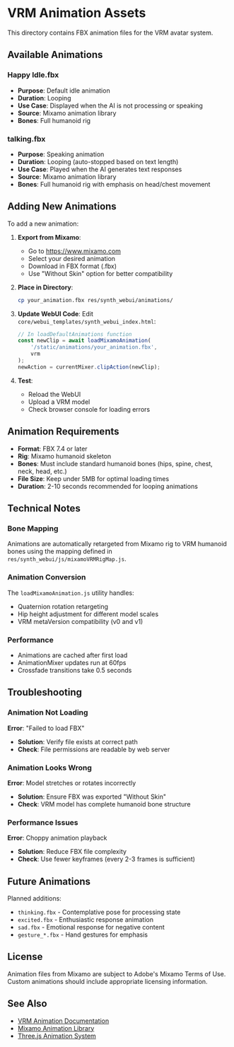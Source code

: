 # VRM Animation Assets

This directory contains FBX animation files for the VRM avatar system.

## Available Animations

### Happy Idle.fbx
- **Purpose**: Default idle animation
- **Duration**: Looping
- **Use Case**: Displayed when the AI is not processing or speaking
- **Source**: Mixamo animation library
- **Bones**: Full humanoid rig

### talking.fbx
- **Purpose**: Speaking animation
- **Duration**: Looping (auto-stopped based on text length)
- **Use Case**: Played when the AI generates text responses
- **Source**: Mixamo animation library
- **Bones**: Full humanoid rig with emphasis on head/chest movement

## Adding New Animations

To add a new animation:

1. **Export from Mixamo**:
   - Go to https://www.mixamo.com
   - Select your desired animation
   - Download in FBX format (.fbx)
   - Use "Without Skin" option for better compatibility

2. **Place in Directory**:
   ```bash
   cp your_animation.fbx res/synth_webui/animations/
   ```

3. **Update WebUI Code**:
   Edit `core/webui_templates/synth_webui_index.html`:
   ```javascript
   // In loadDefaultAnimations function
   const newClip = await loadMixamoAnimation(
       '/static/animations/your_animation.fbx', 
       vrm
   );
   newAction = currentMixer.clipAction(newClip);
   ```

4. **Test**:
   - Reload the WebUI
   - Upload a VRM model
   - Check browser console for loading errors

## Animation Requirements

- **Format**: FBX 7.4 or later
- **Rig**: Mixamo humanoid skeleton
- **Bones**: Must include standard humanoid bones (hips, spine, chest, neck, head, etc.)
- **File Size**: Keep under 5MB for optimal loading times
- **Duration**: 2-10 seconds recommended for looping animations

## Technical Notes

### Bone Mapping

Animations are automatically retargeted from Mixamo rig to VRM humanoid bones using the mapping defined in `res/synth_webui/js/mixamoVRMRigMap.js`.

### Animation Conversion

The `loadMixamoAnimation.js` utility handles:
- Quaternion rotation retargeting
- Hip height adjustment for different model scales
- VRM metaVersion compatibility (v0 and v1)

### Performance

- Animations are cached after first load
- AnimationMixer updates run at 60fps
- Crossfade transitions take 0.5 seconds

## Troubleshooting

### Animation Not Loading

**Error**: "Failed to load FBX"
- **Solution**: Verify file exists at correct path
- **Check**: File permissions are readable by web server

### Animation Looks Wrong

**Error**: Model stretches or rotates incorrectly
- **Solution**: Ensure FBX was exported "Without Skin"
- **Check**: VRM model has complete humanoid bone structure

### Performance Issues

**Error**: Choppy animation playback
- **Solution**: Reduce FBX file complexity
- **Check**: Use fewer keyframes (every 2-3 frames is sufficient)

## Future Animations

Planned additions:
- `thinking.fbx` - Contemplative pose for processing state
- `excited.fbx` - Enthusiastic response animation
- `sad.fbx` - Emotional response for negative content
- `gesture_*.fbx` - Hand gestures for emphasis

## License

Animation files from Mixamo are subject to Adobe's Mixamo Terms of Use.
Custom animations should include appropriate licensing information.

## See Also

- [VRM Animation Documentation](../../docs/vrm_animations.rst)
- [Mixamo Animation Library](https://www.mixamo.com)
- [Three.js Animation System](https://threejs.org/docs/#manual/en/introduction/Animation-system)
